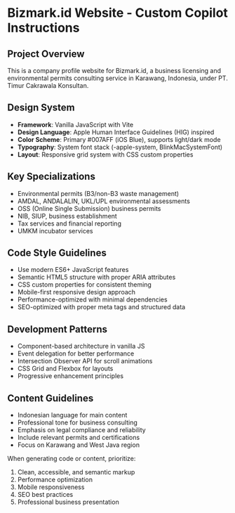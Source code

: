 <!-- Use this file to provide workspace-specific custom instructions to Copilot. For more details, visit https://code.visualstudio.com/docs/copilot/copilot-customization#_use-a-githubcopilotinstructionsmd-file -->

# Bizmark.id Website - Custom Copilot Instructions

## Project Overview
This is a company profile website for Bizmark.id, a business licensing and environmental permits consulting service in Karawang, Indonesia, under PT. Timur Cakrawala Konsultan.

## Design System
- **Framework**: Vanilla JavaScript with Vite
- **Design Language**: Apple Human Interface Guidelines (HIG) inspired
- **Color Scheme**: Primary #007AFF (iOS Blue), supports light/dark mode
- **Typography**: System font stack (-apple-system, BlinkMacSystemFont)
- **Layout**: Responsive grid system with CSS custom properties

## Key Specializations
- Environmental permits (B3/non-B3 waste management)
- AMDAL, ANDALALIN, UKL/UPL environmental assessments  
- OSS (Online Single Submission) business permits
- NIB, SIUP, business establishment
- Tax services and financial reporting
- UMKM incubator services

## Code Style Guidelines
- Use modern ES6+ JavaScript features
- Semantic HTML5 structure with proper ARIA attributes
- CSS custom properties for consistent theming
- Mobile-first responsive design approach
- Performance-optimized with minimal dependencies
- SEO-optimized with proper meta tags and structured data

## Development Patterns
- Component-based architecture in vanilla JS
- Event delegation for better performance
- Intersection Observer API for scroll animations
- CSS Grid and Flexbox for layouts
- Progressive enhancement principles

## Content Guidelines
- Indonesian language for main content
- Professional tone for business consulting
- Emphasis on legal compliance and reliability
- Include relevant permits and certifications
- Focus on Karawang and West Java region

When generating code or content, prioritize:
1. Clean, accessible, and semantic markup
2. Performance optimization
3. Mobile responsiveness
4. SEO best practices
5. Professional business presentation
